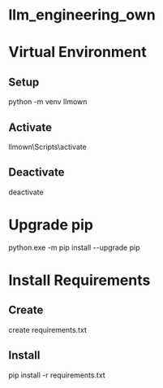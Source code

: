 # llm_engineering_own

# Virtual Environment
## Setup
python -m venv llmown
## Activate
llmown\Scripts\activate
## Deactivate
deactivate

# Upgrade pip
python.exe -m pip install --upgrade pip

# Install Requirements
## Create
create requirements.txt
## Install
pip install -r requirements.txt
